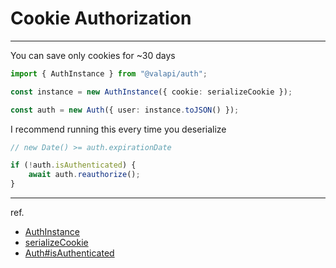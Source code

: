 # Cookie Authorization

---

You can save only cookies for ~30 days

```typescript
import { AuthInstance } from "@valapi/auth";
```

```typescript
const instance = new AuthInstance({ cookie: serializeCookie });

const auth = new Auth({ user: instance.toJSON() });
```

I recommend running this every time you deserialize

```typescript
// new Date() >= auth.expirationDate

if (!auth.isAuthenticated) {
    await auth.reauthorize();
}
```

---

ref.

- [AuthInstance](https://valapi.github.io/docs/classes/auth.AuthInstance.html#cookie)
- [serializeCookie](../client.md#serialize)
- [Auth#isAuthenticated](https://valapi.github.io/docs/classes/auth.AuthInstance.html#isAuthenticated)
